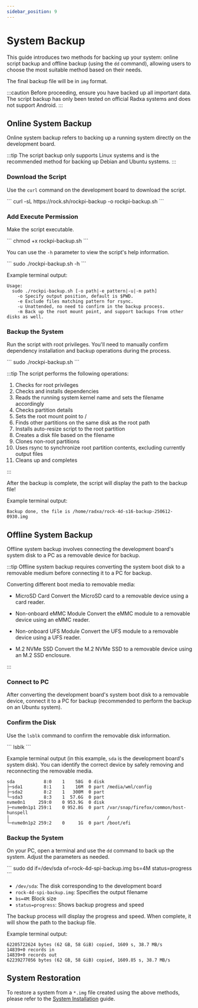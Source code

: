 ```yaml
---
sidebar_position: 9
---
```


# System Backup

This guide introduces two methods for backing up your system: online script backup and offline backup (using the `dd` command), allowing users to choose the most suitable method based on their needs.

The final backup file will be in `img` format.

:::caution
Before proceeding, ensure you have backed up all important data.
The script backup has only been tested on official Radxa systems and does not support Android.
:::

## Online System Backup

Online system backup refers to backing up a running system directly on the development board.

:::tip
The script backup only supports Linux systems and is the recommended method for backing up Debian and Ubuntu systems.
:::

### Download the Script

Use the `curl` command on the development board to download the script.

<NewCodeBlock tip="radxa@radxa-4d$" type="device">
```
curl -sL https://rock.sh/rockpi-backup -o rockpi-backup.sh
```
</NewCodeBlock>

### Add Execute Permission

Make the script executable.

<NewCodeBlock tip="radxa@radxa-4d$" type="device">
```
chmod +x rockpi-backup.sh
```
</NewCodeBlock>

You can use the `-h` parameter to view the script's help information.

<NewCodeBlock tip="radxa@radxa-4d$" type="device">
```
sudo ./rockpi-backup.sh -h
```
</NewCodeBlock>

Example terminal output:

```
Usage:
  sudo ./rockpi-backup.sh [-o path|-e pattern|-u|-m path]
    -o Specify output position, default is $PWD.
    -e Exclude files matching pattern for rsync.
    -u Unattended, no need to confirm in the backup process.
    -m Back up the root mount point, and support backups from other disks as well.
```

### Backup the System

Run the script with root privileges. You'll need to manually confirm dependency installation and backup operations during the process.

<NewCodeBlock tip="radxa@radxa-4d$" type="device">
```
sudo ./rockpi-backup.sh
```
</NewCodeBlock>

:::tip
The script performs the following operations:

1. Checks for root privileges
2. Checks and installs dependencies
3. Reads the running system kernel name and sets the filename accordingly
4. Checks partition details
5. Sets the root mount point to /
6. Finds other partitions on the same disk as the root path
7. Installs auto-resize script to the root partition
8. Creates a disk file based on the filename
9. Clones non-root partitions
10. Uses rsync to synchronize root partition contents, excluding currently output files
11. Cleans up and completes

:::

After the backup is complete, the script will display the path to the backup file!

Example terminal output:

```
Backup done, the file is /home/radxa/rock-4d-s16-backup-250612-0930.img
```

## Offline System Backup

Offline system backup involves connecting the development board's system disk to a PC as a removable device for backup.

:::tip
Offline system backup requires converting the system boot disk to a removable medium before connecting it to a PC for backup.

Converting different boot media to removable media:

- MicroSD Card
  Convert the MicroSD card to a removable device using a card reader.

- Non-onboard eMMC Module
  Convert the eMMC module to a removable device using an eMMC reader.

- Non-onboard UFS Module
  Convert the UFS module to a removable device using a UFS reader.

- M.2 NVMe SSD
  Convert the M.2 NVMe SSD to a removable device using an M.2 SSD enclosure.

:::

### Connect to PC

After converting the development board's system boot disk to a removable device, connect it to a PC for backup (recommended to perform the backup on an Ubuntu system).

### Confirm the Disk

Use the `lsblk` command to confirm the removable disk information.

<NewCodeBlock tip="radxa@radxa-4d$" type="device">
```
lsblk
```
</NewCodeBlock>

Example terminal output (in this example, `sda` is the development board's system disk). You can identify the correct device by safely removing and reconnecting the removable media.

```
sda           8:0    1    58G  0 disk
├─sda1        8:1    1    16M  0 part /media/wml/config
├─sda2        8:2    1   300M  0 part
└─sda3        8:3    1  57.6G  0 part
nvme0n1     259:0    0 953.9G  0 disk
├─nvme0n1p1 259:1    0 952.8G  0 part /var/snap/firefox/common/host-hunspell
│                                     /
└─nvme0n1p2 259:2    0     1G  0 part /boot/efi
```

### Backup the System

On your PC, open a terminal and use the `dd` command to back up the system. Adjust the parameters as needed.

<NewCodeBlock tip="PC-Host$" type="host">
```
sudo dd if=/dev/sda of=rock-4d-spi-backup.img bs=4M status=progress
```
</NewCodeBlock>

- `/dev/sda`: The disk corresponding to the development board
- `rock-4d-spi-backup.img`: Specifies the output filename
- `bs=4M`: Block size
- `status=progress`: Shows backup progress and speed

The backup process will display the progress and speed. When complete, it will show the path to the backup file.

Example terminal output:

```
62205722624 bytes (62 GB, 58 GiB) copied, 1609 s, 38.7 MB/s
14839+0 records in
14839+0 records out
62239277056 bytes (62 GB, 58 GiB) copied, 1609.85 s, 38.7 MB/s
```

## System Restoration

To restore a system from a `*.img` file created using the above methods, please refer to the [System Installation](../getting-started/install-system/) guide.
